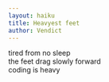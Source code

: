 ```yaml
---
layout: haiku
title: Heavyest feet
author: Vendict
---
```


tired from no sleep<br>
the feet drag slowly forward<br>
coding is heavy<br>


